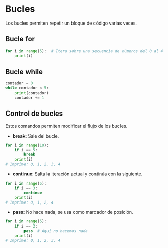 # Bucles

Los bucles permiten repetir un bloque de código varias veces.

## Bucle for

```python
for i in range(5):  # Itera sobre una secuencia de números del 0 al 4
    print(i)
```

## Bucle while

```python
contador = 0
while contador < 5:
    print(contador)
    contador += 1
```

## Control de bucles

Estos comandos permiten modificar el flujo de los bucles.

- **break**: Sale del bucle.

```python
for i in range(10):
    if i == 5:
        break
    print(i)
# Imprime: 0, 1, 2, 3, 4
```

- **continue**: Salta la iteración actual y continúa con la siguiente.

```python
for i in range(5):
    if i == 3:
        continue
    print(i)
# Imprime: 0, 1, 2, 4
```

- **pass**: No hace nada, se usa como marcador de posición.

```python
for i in range(5):
    if i == 2:
        pass  # Aquí no hacemos nada
    print(i)
# Imprime: 0, 1, 2, 3, 4
```
